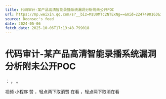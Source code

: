 ```yaml
---
title: 代码审计-某产品高清智能录播系统漏洞分析附未公开POC
url: https://mp.weixin.qq.com/s?__biz=MzU0MTc2NTExNg==&mid=2247490163&idx=1&sn=0af69d90d567c84ea23336cde986f7a8
source: Doonsec's feed
date: 2024-05-06
fetch_date: 2025-10-06T17:13:48.799018
---
```


# 代码审计-某产品高清智能录播系统漏洞分析附未公开POC

：
，
。

视频
小程序
赞
，轻点两下取消赞
在看
，轻点两下取消在看